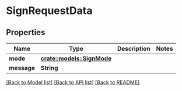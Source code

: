 # SignRequestData

## Properties

Name | Type | Description | Notes
------------ | ------------- | ------------- | -------------
**mode** | [**crate::models::SignMode**](SignMode.md) |  | 
**message** | **String** |  | 

[[Back to Model list]](../README.md#documentation-for-models) [[Back to API list]](../README.md#documentation-for-api-endpoints) [[Back to README]](../README.md)


